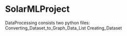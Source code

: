 # SolarMLProject

DataProcessing consists two python files:
Converting_Dataset_to_Graph_Data_List
Creating_Dataset
